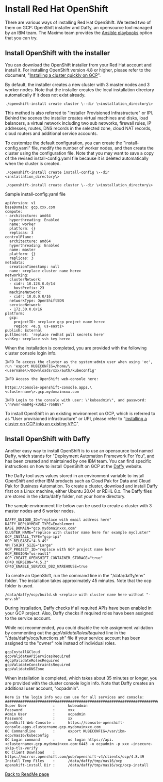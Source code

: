 # Install Red Hat OpenShift

There are various ways of installing Red Hat OpenShift. We tested two of
them on GCP: OpenShift installer and Daffy, an opensource tool managed
by an IBM team. The Maximo team provides the [Ansible
playbooks](https://ibm-mas.github.io/ansible-devops/playbooks/ocp/)
option that you can try.

## Install OpenShift with the installer

You can download the OpenShift installer from your Red Hat account and
install it. For installing OpenShift version 4.8 or higher, please refer
to the document, "[Installing a cluster quickly on
GCP](https://docs.openshift.com/container-platform/4.8/installing/installing_gcp/installing-gcp-default.html)".

By default, the installer creates a new cluster with 3 master nodes and
3 worker nodes. Note that the installer creates the local installation
directory automatically if it does not exist already.

```
./openshift-install create cluster \--dir \<installation_directory\>
```

This method is also referred to "Installer Provisioned Infrastructure"
or IPI. Behind the scenes the installer creates virtual machines and
disks, load balancers, a virtual network including two sub networks,
firewall rules, IP addresses, routes, DNS records in the selected zone,
cloud NAT records, cloud routers and additional service accounts.

To customize the default configuration, you can create the
"install-config.yaml" file, modify the number of worker nodes, and then
create the cluster using the configuration file. Note that you may want
to save a copy of the revised install-config.yaml file because it is
deleted automatically when the cluster is created.

```
./openshift-install create install-config \--dir <installation_directory\>

./openshift-install create cluster \--dir \<installation_directory\>
```

Sample install-config.yaml file

```
apiVersion: v1
baseDomain: gcp.xxx.com
compute:
- architecture: amd64
  hyperthreading: Enabled
  name: worker
  platform: {}
  replicas: 3
controlPlane:
  architecture: amd64
  hyperthreading: Enabled
  name: master
  platform: {}
  replicas: 3
metadata:
  creationTimestamp: null
  name: <replace cluster name here>
networking:
  clusterNetwork:
  - cidr: 10.128.0.0/14
    hostPrefix: 23
  machineNetwork:
  - cidr: 10.0.0.0/16
  networkType: OpenShiftSDN
  serviceNetwork:
  - 172.30.0.0/16
platform:
  gcp:
    projectID: <replace gcp project name here>
    region: <e.g. us-east1>
publish: External
pullSecret: 'replace redhat pull secrets here'
sshKey: <replace ssh key here>
```

When the installation is completed, you are provided with the following
cluster console login info.

```
INFO To access the cluster as the system:admin user when using 'oc',
run 'export KUBECONFIG=/home/\<username\>/Downloads/xxx/auth/kubeconfig'

INFO Access the OpenShift web-console here:

https://console-openshift-console.apps.\<clustername\>.gcp.mydomainxxx.com

INFO Login to the console with user: \"kubeadmin\", and password: \"nVwnr-ma84g-kUob3-766B8\"
```

To install OpenShift in an existing environment on GCP, which is
referred to as "User provisioned infrastructure" or UPI, please refer to
"[Installing a cluster on GCP into an existing
VPC](https://docs.openshift.com/container-platform/4.8/installing/installing_gcp/installing-gcp-vpc.html)".

## Install OpenShift with Daffy

Another easy way to install OpenShift is to use an opensource tool named
Daffy, which stands for "Deployment Automation Framework For You", and
has been created and maintained by one IBM team. You can find specific
instructions on how to install OpenShift on GCP at the
[Daffy](https://ibm.github.io/daffy/Deploying-OCP/GCP/) website.

The Daffy tool uses values stored in an environment variable to install
OpenShift and other IBM products such as Cloud Pak for Data and Cloud
Pak for Business Automation. To create a cluster, download and install
Daffy first on a Linux machine, either Ubuntu 20.04 or REHL 8.x. The
Daffy files are stored in the /data/daffy folder, not your home
directory.

The sample environment file below can be used to create a cluster with 3
master nodes and 6 worker nodes.

```
DAFFY_UNIQUE_ID="replace with email address here"
DAFFY_DEPLOYMENT_TYPE=Enablement
BASE_DOMAIN="gcp.mydomainxxx.com"
CLUSTER_NAME="replace with cluster name here for example mycluster"
OCP_INSTALL_TYPE="gcp-ipi"
OCP_RELEASE="4.8.49"
VM_TSHIRT_SIZE="Large"
GCP_PROJECT_ID="replace with GCP project name here"
GCP_REGION="us-east1"
OCP_CREATE_OPENSHIFT_CONTAINER_STORAGE="true"
CP4D_VERSION="4.5.3"
CP4D_ENABLE_SERVICE_DB2_WAREHOUSE=true
```

To create an OpenShift, run the command line in the "/data/daffy/env"
folder. The installation takes approximately 45 minutes. Note that the
ocp folder is used.

```
/data/daffy/ocp/build.sh <replace with cluster name here without "-env.sh"
```

During installation, Daffy checks if all required APIs have been enabled
in your GCP project. Also, Daffy checks if required roles have been
assigned to the service account.

While not recommended, you could disable the role assignment validation
by commenting out the *gcpValidateRolesRequired* line in the
"/data/daffy/ocp/functions.sh" file if your service account has been
assigned to the "owner" role instead of individual roles.

```
gcpInstallGCloud
gcpValidateAPIServicesRequired
#gcpValidateRolesRequired
gcpValidateConstraintsRequired
gcpValidateDNSZone
```

When installation is completed, which takes about 35 minutes or longer,
you are provided with the cluster console login info. Note that Daffy
creates an additional user account, "ocpadmin".

```
Here is the login info you can use for all services and console:
#####################################################################################
Super User            :      kubeadmin
Password              :      xxx
Admin User            :      ocpadmin
Password              :      xx
OpenShift Web Console :      https://console-openshift-console.apps.clustername.gcp.mydomainxxx.com
OC Commandline        :      export KUBECONFIG=/var/ibm-ocp/mas16/kubeconfig
OC Login command      :      oc login https://api.<clustername>.gcp.mydomainxxx.com:6443 -u ocpadmin -p xxx –insecure-skip-tls-verify
OC Client Download    :      https://mirror.openshift.com/pub/openshift-v4/clients/ocp/4.8.49
Install Temp Files    :      /data/daffy/tmp/mas16/ocp
openshift-install Dir :      /data/daffy/tmp/mas16/ocp/ocp-install
```

[Back to ReadMe page](README.MD)